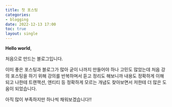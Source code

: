 ```yaml
---
title: 첫 포스팅
categories:
- blogging
date: 2022-12-13 17:00
toc: true
layout: single
---
```


**Hello world**, 

처음으로 만드는 블로그입니다.


이미 좋은 포스팅과 블로그가 많아 굳이 나까지 만들어야 하나 고민도 많았는데 처음 강의 포스팅을 하기 위해 강의를 반복하며서 듣고 정리도 해보니까 내용도 정확하게 이해되고 나한테 트랜잭션, 엔티티 등 정확하게 모르는 개념도 찾아보면서 저한테 더 많은 도움이 되었습니다.


아직 많이 부족하지만 하나씩 채워보겠습니다!!